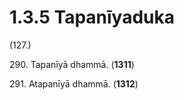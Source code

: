

# 1.3.5 Tapanīyaduka




(127.)

290\. Tapanīyā dhammā. (**1311**)

291\. Atapanīyā dhammā. (**1312**)



